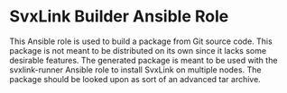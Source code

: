 # SvxLink Builder Ansible Role
This Ansible role is used to build a package from Git source code. This package
is not meant to be distributed on its own since it lacks some desirable
features. The generated package is meant to be used with the svxlink-runner
Ansible role to install SvxLink on multiple nodes. The package should be looked
upon as sort of an advanced tar archive.
